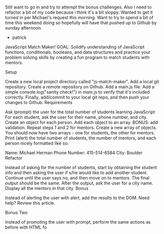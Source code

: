 Still want to go in and try to attempt the bonus challenges. Also I need to refactor a bit of my code because i think it's a bit sloppy. Wanted to get it turned in per Michael's request this morning. Want to try to spend a bit of time this weekend doing so hopefully will have that pushed up to Github by sunday afternoon.
- patrick


JavaScript Match Maker!
GOAL: Solidify understanding of JavaScript functions, conditionals, booleans, and data structures and practice your problem solving skills by creating a fun program to match students with mentors.

Setup

Create a new local project directory called "js-match-maker".
Add a local git repository.
Create a remote repository on Github.
Add a main.js file.
Add a simple console.log("sanity check!") in main.js to verify that it's included correctly.
Finally, add/commit to your local git repo, and then push your changes to Github.
Requirements

Ask (prompt) the user for the total number of students learning JavaScript
For each student, ask the user for their name, phone number, and city. Create an object for each person. Add each object to an array. BONUS: add validation.
Repeat steps 1 and 2 for mentors. Create a new array of objects. You should now have two arrays - one for students, the other for mentors.
Print (alert) the total number of students, the number of mentors, and each person nicely formatted like so:

Name: Michael Herman
Phone Number: 415-514-6584
City: Boulder
Refactor

Instead of asking for the number of students, start by obtaining the student info and then asking the user if s/he would like to add another student. Continue until the user says no, and then move on to mentors. The final output should be the same.
After the output, ask the user for a city name. Display all the mentors in that city.
Bonus

Instead of alerting the user with alert, add the results to the DOM. Need help? Review this article.

Bonus Two

Instead of promoting the user with prompt, perform the same actions as before with HTML fo
